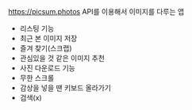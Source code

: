 https://picsum.photos
API를 이용해서 이미지를 다루는 앱
- 리스팅 기능
- 최근 본 이미지 저장
- 즐겨 찾기(스크랩)
- 관심있을 것 같은 이미지 추천
- 사진 다운로드 기능
- 무한 스크롤
- 감상을 넣을 땐 키보드 올라가기
- 검색(x)